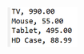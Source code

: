 <img src="https://github.com/hiranfbjc/consumer4-declared-lambda-expression/blob/main/readme.png" width=140>
